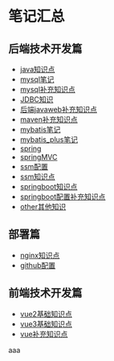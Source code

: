 # 笔记汇总

<link rel="stylesheet" href="./index.css">

## 后端技术开发篇

- [java知识点](./java/Java.md)
- [mysql笔记](./java/mysql/MySQL数据库笔记.md)
- [mysql补充知识点](./java/mysql/mysql.md)
- [JDBC知识](./java/JDBC.edf)
- [后端javaweb补充知识点](./java/javaweb/javaweb.md)
- [maven补充知识点](./java/maven/maven.md)
- [mybatis笔记](./java/mybaits/mybaits.md)
- [mybatis_plus笔记](./java/mybatispuls/MyBatisPlus(SpringBoot版)--2022.md)
- [spring](./java/spring/Spring5%E6%A1%86%E6%9E%B6%E8%AF%BE%E5%A0%82%E7%AC%94%E8%AE%B0.pdf)
- [springMVC](./java/SpringMVC/SpringMVC笔记.md)
- [ssm配置](./java/ssm/ssm.md)
- [ssm知识点](./java/ssm/SSM整合.pdf)
- [springboot知识点](./java/springboot/springboot.md)
- [springboot配置补充知识点](./java/springboot/springbootconfig.md)
- [other其他知识](./java/other.md)

## 部署篇

- [nginx知识点](./java/nginx/nginx.md)
- [github配置](./java/github/github.md)

## 前端技术开发篇

- [vue2基础知识点](./web/vue/vue2.md)
- [vue3基础知识点](./web/vue/vue3.md)
- [vue补充知识点](./web/vue/vue.md)

<div class="box">
aaa
</div>
